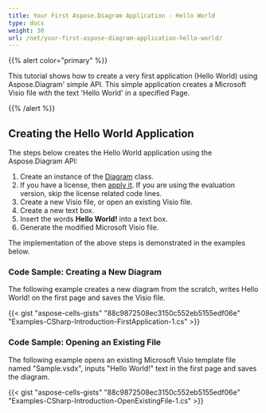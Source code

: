```yaml
---
title: Your First Aspose.Diagram Application - Hello World
type: docs
weight: 30
url: /net/your-first-aspose-diagram-application-hello-world/
---
```


{{% alert color="primary" %}}

This tutorial shows how to create a very first application (Hello World) using Aspose.Diagram' simple API. This simple application creates a Microsoft Visio file with the text 'Hello World' in a specified Page.

{{% /alert %}}

## **Creating the Hello World Application**

The steps below creates the Hello World application using the Aspose.Diagram API:

1. Create an instance of the [Diagram](https://apireference.aspose.com/diagram/net/aspose.diagram/diagram) class.
1. If you have a license, then [apply it](/net/licensing/).
   If you are using the evaluation version, skip the license related code lines.
1. Create a new Visio file, or open an existing Visio file.
1. Create a new text box.
1. Insert the words **Hello World!** into a text box.
1. Generate the modified Microsoft Visio file.

The implementation of the above steps is demonstrated in the examples below.

### **Code Sample: Creating a New Diagram**

The following example creates a new diagram from the scratch, writes Hello World! on the first page and saves the Visio file.

{{< gist "aspose-cells-gists" "88c9872508ec3150c552eb5155edf06e" "Examples-CSharp-Introduction-FirstApplication-1.cs" >}}

### **Code Sample: Opening an Existing File**

The following example opens an existing Microsoft Visio template file named "Sample.vsdx", inputs "Hello World!" text in the first page and saves the diagram.

{{< gist "aspose-cells-gists" "88c9872508ec3150c552eb5155edf06e" "Examples-CSharp-Introduction-OpenExistingFile-1.cs" >}}
